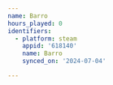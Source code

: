 ```yaml
---
name: Barro
hours_played: 0
identifiers:
  - platform: steam
    appid: '618140'
    name: Barro
    synced_on: '2024-07-04'

---
```


